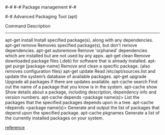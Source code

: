 #-#
#-# Package management
#-#

#-# Advanced Packaging Tool (apt)

Command                                    Description
-------                                    -----------
apt-get install <package-name>             Install specified package(s), along with any dependencies.
apt-get remove <package-name>              Removes specified package(s), but don't remove dependencies.
apt-get autoremove                         Remove 'orphaned' dependencies which are installed but are not used by any apps.
apt-get clean                              Remove downloaded package files (.deb) for software that is already installed.
apt-get purge [package-name]               Remove and clean a specific package. (also removes configuration files)
apt-get update                             Read /etc/apt/sources.list and update the system’s database of available packages.
apt-get upgrade                            Upgrade all packages if there are updates available.
apt-cache search <package-name>            Find out the name of a package that you know is in the system.
apt-cache show <package-name>              Show details about a package, including description, dependency info and version numbers.
apt-cache depends <package name(s)>        List the packages that the specified packages depends upon in a tree.
apt-cache rdepends <package name(s)>       Generate and output the list of packages that depend upon the specified package.
apt-cache pkgnames                         Generate a list of the currently installed packages on your system.

[reference](https://github.com/vrachieru/cheatsheet)
